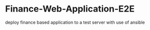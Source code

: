 # Finance-Web-Application-E2E
deploy finance based application to a test server with use of ansible
